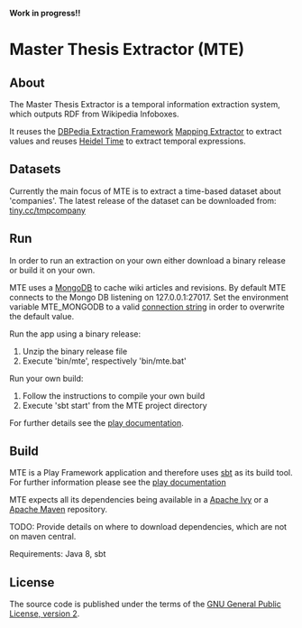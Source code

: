 **Work in progress!!**

Master Thesis Extractor (MTE)
=============================

## About

The Master Thesis Extractor is a temporal information extraction system,
which outputs RDF from Wikipedia Infoboxes.

It reuses the [DBPedia Extraction Framework](https://github.com/dbpedia/extraction-framework) [Mapping Extractor](http://wiki.dbpedia.org/DeveloperDocumentation/Extractor?v=vqu#h110-5)
to extract values and reuses [Heidel Time](https://code.google.com/p/heideltime/) to extract temporal expressions.

## Datasets

Currently the main focus of MTE is to extract a time-based dataset about 'companies'.
The latest release of the dataset can be downloaded from:
[tiny.cc/tmpcompany](tiny.cc/tmpcompany)

## Run 

In order to run an extraction on your own either download a binary release or build it on your own.

MTE uses a [MongoDB](http://www.mongodb.org/) to cache wiki articles and revisions. By default MTE connects to the Mongo DB listening on 127.0.0.1:27017. Set the environment variable MTE_MONGODB to a valid [connection string](http://docs.mongodb.org/manual/reference/connection-string/) in order to overwrite the default value.

Run the app using a binary release:

1. Unzip the binary release file
1. Execute 'bin/mte', respectively 'bin/mte.bat'

Run your own build:
1. Follow the instructions to compile your own build 
1. Execute 'sbt start' from the MTE project directory

For further details see the [play documentation](http://www.playframework.com/documentation/2.2.x/Production).


## Build 

MTE is a Play Framework application and therefore uses [sbt](http://www.scala-sbt.org/) as its build tool.
For further information please see the
[play documentation](http://www.playframework.com/documentation/2.2.x/Home)

MTE expects all its dependencies being available in a [Apache Ivy](http://ant.apache.org/ivy/) or a [Apache Maven](http://maven.apache.org/) repository.

TODO: Provide details on where to download dependencies, which are not on maven central.


Requirements: Java 8, sbt

## License 
The source code is published under the terms of the [GNU General Public License, version 2](http://www.gnu.org/licenses/gpl-2.0.html).



